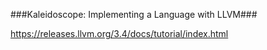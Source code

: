###Kaleidoscope: Implementing a Language with LLVM###

https://releases.llvm.org/3.4/docs/tutorial/index.html